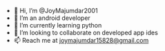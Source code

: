 - 👋 Hi, I’m @JoyMajumdar2001
- 👀 I’m an android developer
- 🌱 I’m currently learning python
- 💞️ I’m looking to collaborate on developed app ides
- 📫 Reach me at joymajumdar15828@gmail.com

<!---
JoyMajumdar2001/JoyMajumdar2001 is a ✨ special ✨ repository because its `README.md` (this file) appears on your GitHub profile.
You can click the Preview link to take a look at your changes.
--->
